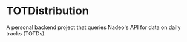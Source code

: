 # TOTDistribution
A personal backend project that queries Nadeo's API for data on daily tracks (TOTDs).
